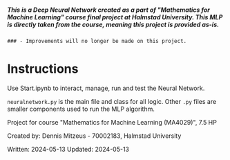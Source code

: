 ##### This is a Deep Neural Network created as a part of "Mathematics for Machine Learning" course final project at Halmstad University. This MLP is directly taken from the course, meaning this project is provided as-is. 

```diff
### - Improvements will no longer be made on this project.
```


# Instructions

Use Start.ipynb to interact, manage, run and test the Neural Network. 

`neuralnetwork.py` is the main file and class for all logic. Other `.py` files are smaller components used to run the MLP algorithm.


Project for course "Mathematics for Machine Learning (MA4029)", 7.5 HP

Created by: Dennis Mitzeus - 70002183, Halmstad University

Written: 2024-05-13
Updated: 2024-05-13
 
